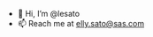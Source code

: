 - 👋 Hi, I’m @lesato
- 📫 Reach me at elly.sato@sas.com

<!---
lesato/lesato is a ✨ special ✨ repository because its `README.md` (this file) appears on your GitHub profile.
You can click the Preview link to take a look at your changes.
--->
